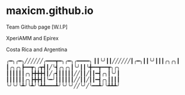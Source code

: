 # maxicm.github.io
Team Github page [W.I.P]

XperiAMM and Epirex

Costa Rica and Argentina

╭━╮╭━╮╱╱╱╱╱╱╭━━━┳━╮╭━╮╭━━━━╮
┃┃╰╯┃┃╱╱╱╱╱╱┃╭━╮┃┃╰╯┃┃┃╭╮╭╮┃
┃╭╮╭╮┣━━┳╮╭┳┫┃╱╰┫╭╮╭╮┃╰╯┃┃╰╋━━┳━━┳╮╭╮
┃┃┃┃┃┃╭╮┣╋╋╋┫┃╱╭┫┃┃┃┃┃╱╱┃┃╱┃┃━┫╭╮┃╰╯┃
┃┃┃┃┃┃╭╮┣╋╋┫┃╰━╯┃┃┃┃┃┃╱╱┃┃╱┃┃━┫╭╮┃┃┃┃
╰╯╰╯╰┻╯╰┻╯╰┻┻━━━┻╯╰╯╰╯╱╱╰╯╱╰━━┻╯╰┻┻┻╯

